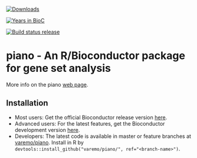 [![Downloads](http://bioconductor.org/shields/downloads/piano.svg)]()

[![Years in BioC](http://bioconductor.org/shields/years-in-bioc/piano.svg)]()

[![Build status release](http://bioconductor.org/shields/build/release/bioc/piano.svg)]()


# piano - An R/Bioconductor package for gene set analysis

More info on the piano [web page](https://varemo.github.io/piano/).

## Installation
- Most users: Get the official Bioconductor release version [here](https://www.bioconductor.org/packages/release/bioc/html/piano.html).
- Advanced users: For the latest features, get the Bioconductor development version [here](http://bioconductor.org/packages/devel/bioc/html/piano.html).
- Developers: The latest code is available in master or feature branches at [varemo/piano](https://github.com/varemo/piano). Install in R by `devtools::install_github("varemo/piano/", ref="<branch-name>")`.
